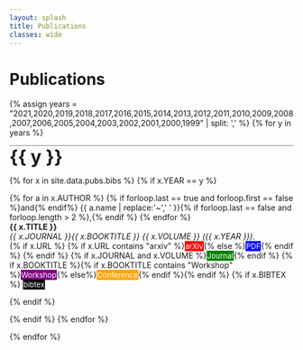 ```yaml
---
layout: splash
title: Publications
classes: wide
---
```


<script type="text/javascript"> 
function toggleBibtex(obj) { 
	console.log(obj.id);
	var id = obj.id;
	element = document.getElementById(obj.id)
	console.log(element);
	if (element.style.display == "none") {
		element.style.display="block";
	}
	else {
		element.style.display="none";
	} 
}
</script>

<style type="text/css">
  a:link, a:visited, a:hover, a:active {text-decoration: none;}
  .arxiv {
  	font-size: small;
  	background-color: red;
  	color: white;
  	border: 1px solid red;
  	text-decoration: none;
  	text-decoration-color: white;
  	border-radius: 1px;
  }
  .pdf {
  	font-size: small;
  	background-color: blue;
  	color: white;
  	border: 1px solid blue;
  	text-decoration: none;
  	text-decoration-color: black;
  	border-radius: 1px;
  }
  .journal {
  	font-size: small;
  	background-color: green;
  	color: white;
  	border: 1px solid green;
  	text-decoration: none;
  	text-decoration-color: white;
  	border-radius: 1px;
  }
  .conference {
  	font-size: small;
  	background-color: orange;
  	color: white;
  	border: 1px solid orange;
  	text-decoration: none;
  	text-decoration-color: white;
  	border-radius: 1px;
  }
  .workshop {
  	font-size: small;
  	background-color: purple;
  	color: white;
  	border: 1px solid purple;
  	text-decoration: none;
  	text-decoration-color: white;
  	border-radius: 1px;
  }
  .bibbutton {
  	font-size: small;
  	background-color: black;
  	color: white;
  	border: 1px solid black;
  	text-decoration: none;
  	text-decoration-color: white;
  	border-radius: 1px;
  }
  .bibtex {
  	white-space: pre-wrap;
  	font-size: small;
  	font-family: Courier;
  	background: #eeeeee;
  	border: 1px dotted black;
  	width: 75%;
  }
  .year {
  	font-size: xx-large;
  	font-weight: bold;
  	width: 100%;
  	border: 1px solid gray;
  	border-top-style: solid;
  	border-bottom-style: none;
  	border-left-style: none;
  	border-right-style: none;
  }
</style>

# Publications

{% assign years = "2021,2020,2019,2018,2017,2016,2015,2014,2013,2012,2011,2010,2009,2008,2007,2006,2005,2004,2003,2002,2001,2000,1999" | split: ',' %}
{% for y in years %}
<div class="year">{{ y }}</div>
<p>
{% for x in site.data.pubs.bibs %}
  {% if x.YEAR == y %}
	  <p>
	  	{% for a in x.AUTHOR %}
	  		{% if forloop.last == true and forloop.first == false %}and{% endif%} {{ a.name | replace:'~',' ' }}{% if forloop.last == false and forloop.length > 2 %},{% endif %}
	  	{% endfor %}<br>
	    <b>{{ x.TITLE }}</b><br>
	    <em>{{ x.JOURNAL }}{{ x.BOOKTITLE }} 
	    {{ x.VOLUME }} 
	    ({{ x.YEAR }})</em>.<br>
	    {% if x.URL %}
	    	<a href="{{x.URL}}">{% if x.URL contains "arxiv" %}<span class="arxiv">arXiv</span>{% else %}<span class="pdf">PDF</span>{% endif %}</a>
	    {% endif %}
	    {% if x.JOURNAL and x.VOLUME %}<span class="journal">Journal</span>{% endif %}
	    {% if x.BOOKTITLE %}{% if x.BOOKTITLE contains "Workshop" %}<span class="workshop">Workshop</span>{% else%}<span class="conference">Conference</span>{% endif %}{% endif %}
	    {% if x.BIBTEX %}
	    <a onclick="toggleBibtex({{ x.BIBTEXKEY | replace: ':','' | replace: '-','' }});"><span class="bibbutton">bibtex</span></a><br>
	    <div class="bibtex" id="{{ x.BIBTEXKEY | replace: ':','' | replace: '-','' }}" style="display: none;">{{ x.BIBTEX }}</div>
	    {% endif %}
	  </p>
  {% endif %}
{% endfor %}
</p>
{% endfor %}

